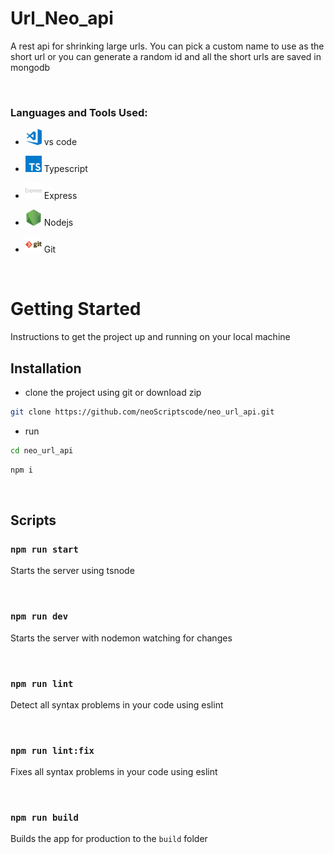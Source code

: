 # Url_Neo_api

A rest api for shrinking large urls. You can pick a custom name to use as the short url or you can generate a random id and all the short urls are saved in mongodb

<br />

### Languages and Tools Used:

- <img  alt="Visual Studio Code" width="26px" src="https://raw.githubusercontent.com/github/explore/80688e429a7d4ef2fca1e82350fe8e3517d3494d/topics/visual-studio-code/visual-studio-code.png" /> vs code


- <img   alt="Typescript" width="26px" src="https://raw.githubusercontent.com/github/explore/80688e429a7d4ef2fca1e82350fe8e3517d3494d/topics/typescript/typescript.png" /> Typescript

- <img   alt="Typescript" width="26px" src="https://raw.githubusercontent.com/github/explore/80688e429a7d4ef2fca1e82350fe8e3517d3494d/topics/express/express.png" /> Express


- <img   alt="Node.js" width="26px" src="https://raw.githubusercontent.com/github/explore/80688e429a7d4ef2fca1e82350fe8e3517d3494d/topics/nodejs/nodejs.png" /> Nodejs


- <img   alt="Git" width="26px" src="https://raw.githubusercontent.com/github/explore/80688e429a7d4ef2fca1e82350fe8e3517d3494d/topics/git/git.png" /> Git

<br />

# Getting Started

Instructions to get the project up and running on your local machine  

## Installation
- clone the project using git or download zip
```bash
git clone https://github.com/neoScriptscode/neo_url_api.git
```
- run 
```bash
cd neo_url_api
```

```bash
npm i
```
<br />

## Scripts

### `npm run start`
Starts the server using tsnode

<br />

### `npm run dev`
Starts the server with nodemon watching for changes

<br />

### `npm run lint`
Detect all syntax problems in your code using eslint

<br />

### `npm run lint:fix`
Fixes all syntax problems in your code using eslint

<br />

### `npm run build`
Builds the app for production to the `build` folder

<br />